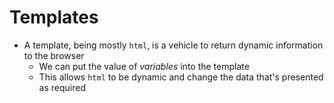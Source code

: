 # Templates

* A template, being mostly `html`, is a vehicle to return dynamic information to the browser
  * We can put the value of *variables* into the template
  * This allows `html` to be dynamic and change the data that's presented as required